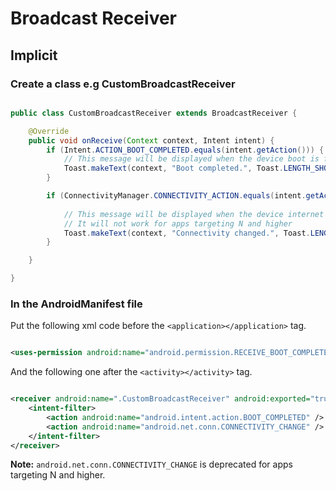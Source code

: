 # Broadcast Receiver

## Implicit

### Create a class e.g CustomBroadcastReceiver

```java

public class CustomBroadcastReceiver extends BroadcastReceiver {

    @Override
    public void onReceive(Context context, Intent intent) {
        if (Intent.ACTION_BOOT_COMPLETED.equals(intent.getAction())) {
            // This message will be displayed when the device boot is finished
            Toast.makeText(context, "Boot completed.", Toast.LENGTH_SHORT).show();
        }

        if (ConnectivityManager.CONNECTIVITY_ACTION.equals(intent.getAction())) {
            
            // This message will be displayed when the device internet connection is changed
            // It will not work for apps targeting N and higher
            Toast.makeText(context, "Connectivity changed.", Toast.LENGTH_SHORT).show();
        }

    }

}

```

### In the AndroidManifest file

Put the following xml code before the `<application></application>` tag.

```xml

<uses-permission android:name="android.permission.RECEIVE_BOOT_COMPLETED" />

```

And the following one after the `<activity></activity>` tag.

```xml

<receiver android:name=".CustomBroadcastReceiver" android:exported="true">
    <intent-filter>
        <action android:name="android.intent.action.BOOT_COMPLETED" />
        <action android:name="android.net.conn.CONNECTIVITY_CHANGE" />
    </intent-filter>
</receiver>

```

**Note:** `android.net.conn.CONNECTIVITY_CHANGE`  is deprecated for apps targeting N and higher.
